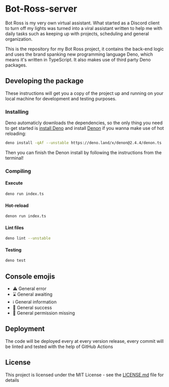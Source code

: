 # Bot-Ross-server

Bot Ross is my very own virtual assistant. What started as a Discord client to
turn off my lights was turned into a viral assistant written to help me with
daily tasks such as keeping up with projects, scheduling and general
organization.

This is the repository for my Bot Ross project, it contains the back-end logic
and uses the brand spanking new programming language Deno, which means it's
written in TypeScript. It also makes use of third party Deno packages.

## Developing the package

These instructions will get you a copy of the project up and running on your
local machine for development and testing purposes.

### Installing

Deno automaticly downloads the dependencies, so the only thing you need to get
started is [install Deno](https://deno.land/manual/getting_started/installation)
and install [Denon](https://deno.land/x/denon@2.4.5) if you wanna make use of
hot reloading:

```bash
deno install -qAf --unstable https://deno.land/x/denon@2.4.4/denon.ts
```

Then you can finish the Denon install by following the instructions from the
terminal!

### Compiling

#### Execute

```bash
deno run index.ts
```

#### Hot-reload

```bash
denon run index.ts
```

#### Lint files

```bash
deno lint --unstable
```

#### Testing

```bash
deno test
```

## Console emojis

- ⚠️ General error
- ⌛ General awaiting
- ℹ️ General information
- 🙌 General success
- 🔐 General permission missing

## Deployment

The code will be deployed every at every version release, every commit will be
linted and tested with the help of GitHub Actions

## License

This project is licensed under the MIT License - see the
[LICENSE.md](LICENSE.md) file for details
